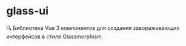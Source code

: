 # glass-ui
🔍 Библиотека Vue 3 компонентов для создания завораживающих интерфейсов в стиле Glassmorphism.
